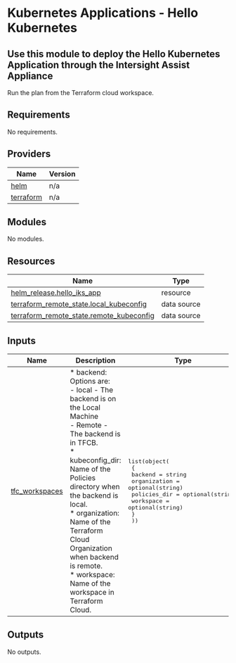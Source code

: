 # Kubernetes Applications - Hello Kubernetes

## Use this module to deploy the Hello Kubernetes Application through the Intersight Assist Appliance

Run the plan from the Terraform cloud workspace.

<!-- BEGINNING OF PRE-COMMIT-TERRAFORM DOCS HOOK -->
## Requirements

No requirements.

## Providers

| Name | Version |
|------|---------|
| <a name="provider_helm"></a> [helm](#provider\_helm) | n/a |
| <a name="provider_terraform"></a> [terraform](#provider\_terraform) | n/a |

## Modules

No modules.

## Resources

| Name | Type |
|------|------|
| [helm_release.hello_iks_app](https://registry.terraform.io/providers/hashicorp/helm/latest/docs/resources/release) | resource |
| [terraform_remote_state.local_kubeconfig](https://registry.terraform.io/providers/hashicorp/terraform/latest/docs/data-sources/remote_state) | data source |
| [terraform_remote_state.remote_kubeconfig](https://registry.terraform.io/providers/hashicorp/terraform/latest/docs/data-sources/remote_state) | data source |

## Inputs

| Name | Description | Type | Default | Required |
|------|-------------|------|---------|:--------:|
| <a name="input_tfc_workspaces"></a> [tfc\_workspaces](#input\_tfc\_workspaces) | * backend: Options are:<br>  - local - The backend is on the Local Machine<br>  - Remote - The backend is in TFCB.<br>* kubeconfig\_dir: Name of the Policies directory when the backend is local.<br>* organization: Name of the Terraform Cloud Organization when backend is remote.<br>* workspace: Name of the workspace in Terraform Cloud. | <pre>list(object(<br>    {<br>      backend      = string<br>      organization = optional(string)<br>      policies_dir = optional(string)<br>      workspace    = optional(string)<br>    }<br>  ))</pre> | <pre>[<br>  {<br>    "backend": "remote",<br>    "organization": "default",<br>    "policies_dir": "../kubeconfig/",<br>    "workspace": "kubeconfig"<br>  }<br>]</pre> | no |

## Outputs

No outputs.
<!-- END OF PRE-COMMIT-TERRAFORM DOCS HOOK -->
